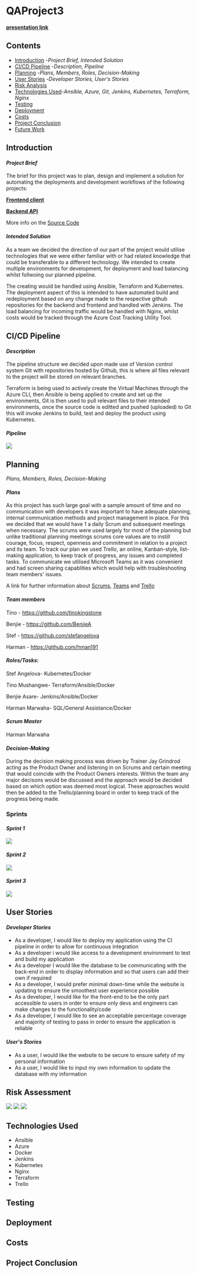 # QAProject3
**[presentation link](https://docs.google.com/presentation/d/1gGrvONwapNHR8NOhoLwujwI5iRfyucv5LorXDcGmSqM/edit?usp=sharing)**


## Contents 
* [Introduction](#Introduction) -*Project Brief, Intended Solution*
* [CI/CD Pipeline](#dep_pipeline) -*Description, Pipeline*
* [Planning](#planning) -*Plans, Members, Roles, Decision-Making*
* [User Stories](#UserCases) -*Developer Stories, User's Stories*
* [Risk Analysis](#Risk) 
* [Technologies Used](#Technology)-*Ansible, Azure, Git, Jenkins, Kubernetes, Terraform, Nginx* 
* [Testing](#Testing)
* [Deployment](#Deployment)
* [Costs](#Costs) 
* [Project Conclusion](#Conclusion) 
* [Future Work](#FutureWork) 


<a name="Introduction"></a>
## Introduction 
#### *Project Brief*
The brief for this project was to plan, design and implement a solution for automating the deployments and development workflows of the following projects:
 
**[Frontend client](https://github.com/spring-petclinic/spring-petclinic-angular)**

**[Backend API](https://github.com/spring-petclinic/spring-petclinic-rest)**

More info on the [Source Code](https://projects.spring.io/spring-petclinic/)
 
 
#### *Intended Solution*
As a team we decided the direction of our part of the project would utilise technologies that we were either familiar with or had related knowledge that could be transferable to a different technology. We intended to create multiple environments for development, for deployment and load balancing whilst follwoing our planned pipeline. 

The creating would be handled using Ansible, Terraform and Kubernetes. The deployment aspect of this is intended to have automated build and redeployment based on any change made to the respective github repositories for the backend and frontend and handled with Jenkins. The load balancing for incoming traffic would be handled with Nginx, whilst costs would be tracked through the Azure Cost Tracking Utility Tool.

<a name="dep_pipeline"></a>
## CI/CD Pipeline
#### *Description*
The pipeline structure we decided upon made use of Version control system Git with repositories hosted by Github, this is where all files relevant to the project will be stored on relevant branches.

Terraform is being used to actively create the Virtual Machines through the Azure CLI, then Ansible is being applied to create and set up the environments, Git is then used to pull relevant files to their intended environments, once the source code is editted and pushed (uploaded) to Git this will invoke Jenkins to build, test and deploy the product using Kubernetes. 

#### *Pipeline*

![](https://github.com/the-ci-squad/QAProject3/blob/tino_terraform_ansible/README_FILES/INITAL-CI-PIPELINE-DESIGN.jpg)


<a name="planning"></a>
## Planning
*Plans, Members, Roles, Decision-Making*
#### *Plans*
As this project has such large goal with a sample amount of time and no communication with developers it was important to have adequate planning, internal communication methods and project management in place. For this we decided that we would have 1 a daily Scrum and subsequent meetings when necessary. The scrums were used largely for most of the planning but unlike traditional planning meetings scrums core values are to instill courage, focus, respect, openness and commitment in relation to a project and its team. To track our plan we used Trello, an online, Kanban-style, list-making application, to keep track of progress, any issues and completed tasks. To communicate we utilised Microsoft Teams as it was convenient and had screen sharing capablities which would help with troubleshooting team members' issues.  

A link for further information about [Scrums](https://www.scrum.org/resources/what-is-scrum), [Teams](https://www.microsoft.com/en-gb/microsoft-365/microsoft-teams/group-chat-software) and [Trello](https://help.trello.com/article/708-what-is-trello)


#### *Team members*
Tino - https://github.com/tinokingstone

Benjie - https://github.com/BenjieA

Stef - https://github.com/stefangelova

Harman - https://github.com/hman191



#### *Roles/Tasks:* 
Stef Angelova- Kubernetes/Docker

Tino Mushangwe- Terraform/Ansible/Docker

Benjie Asare- Jenkins/Ansible/Docker

Harman Marwaha- SQL/General Assistance/Docker

#### *Scrum Master* 
Harman Marwaha

#### *Decision-Making*
During the decision making process was driven by Trainer Jay Grindrod acting as the Product Owner and listening in on Scrums and certain meeting that would coincide with the Product Owners interests. Within the team any major decisons would be discussed and the approach would be decided based on which option was deemed most logical. These approaches would then be added to the Trello/planning board in order to keep track of the progress being made.

### Sprints
#### *Sprint 1*
![](https://github.com/the-ci-squad/QAProject3/blob/master/README_FILES/Sprint1.PNG)
#### *Sprint 2*
![](https://github.com/the-ci-squad/QAProject3/blob/master/README_FILES/Sprint2.PNG)
#### *Sprint 3*
![](https://github.com/the-ci-squad/QAProject3/blob/master/README_FILES/Sprint3.PNG)


<a name="UserCases"></a>
## User Stories
#### *Developer Stories*
+ As a developer, I would like to deploy my application using the CI pipeline in order to allow for continuous integration
+ As a developer i would like access to a development environment to test and build my application
+ As a developer I would like the database to be communicating with the back-end in order to display information and so that users can add their own if required
+ As a developer, I would prefer minimal down-time while the website is updating to ensure the smoothest user experience possible
+ As a developer, I would like for the front-end to be the only part accessible to users in order to ensure only devs and engineers can make changes to the functionality/code
+ As a developer, I would like to see an acceptable percentage coverage and majority of testing to pass in order to ensure the application is reliable

#### *User's Stories*
+ As a user, I would like the website to be secure to ensure safety of my personal information
+ As a user, I would like to input my own information to update the database with my information


<a name="Risk"></a>
## Risk Assessment

![](https://github.com/the-ci-squad/QAProject3/blob/master/README_FILES/Capture.PNG)
![](https://github.com/the-ci-squad/QAProject3/blob/master/README_FILES/Capture2.PNG)
![](https://github.com/the-ci-squad/QAProject3/blob/master/README_FILES/Capture3.PNG)

<a name="Technology"></a>
## Technologies Used

+ Ansible
+ Azure
+ Docker
+ Jenkins
+ Kubernetes
+ Nginx
+ Terraform
+ Trello

<a name="Testing"></a>
## Testing

<a name="Deployment"></a>
## Deployment

<a name="Costs"></a>
## Costs 

<a name="Conclusion"></a>
## Project Conclusion


